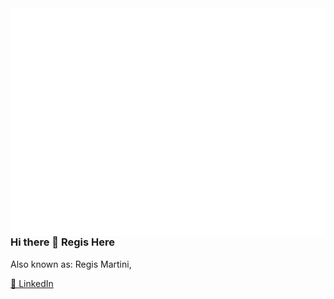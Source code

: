 <img align="right" src="https://github.com/regis-martini/regis-martini/blob/main/github-metrics.svg">


### Hi there 👋 Regis Here

Also known as: Regis Martini,


[🔗 LinkedIn](https://www.linkedin.com/in/regis-martini-b874229/)
